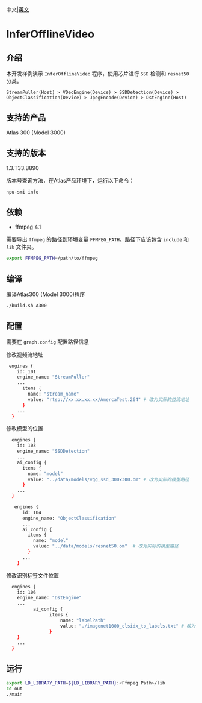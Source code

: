 中文|[英文](README.md)
# InferOfflineVideo

## 介绍

本开发样例演示 `InferOfflineVideo` 程序，使用芯片进行 `SSD` 检测和 `resnet50` 分类。

```
StreamPuller(Host) > VDecEngine(Device) > SSDDetection(Device) > ObjectClassification(Device) > JpegEncode(Device) > DstEngine(Host)
```

## 支持的产品

Atlas 300 (Model 3000)

## 支持的版本

1.3.T33.B890

版本号查询方法，在Atlas产品环境下，运行以下命令：
```bash
npu-smi info
```

## 依赖

- ffmpeg 4.1

需要导出 `ffmpeg` 的路径到环境变量 `FFMPEG_PATH`。路径下应该包含 `include` 和 `lib` 文件夹。

```bash
export FFMPEG_PATH=/path/to/ffmpeg
```

## 编译

编译Atlas300 (Model 3000)程序
```bash
./build.sh A300
```


## 配置

需要在 `graph.config` 配置路径信息

修改视频流地址

```bash
 engines {
    id: 101
    engine_name: "StreamPuller"
    ...
      items {
        name: "stream_name"
        value: "rtsp://xx.xx.xx.xx/AmercaTest.264" # 改为实际的拉流地址
      }
    ...
  }
```

修改模型的位置
```bash
  engines {
    id: 103
    engine_name: "SSDDetection"
    ...
    ai_config {
      items {
        name: "model"
        value: "../data/models/vgg_ssd_300x300.om" # 改为实际的模型路径
      }
    ...
  }
```

```bash
   engines {
      id: 104
      engine_name: "ObjectClassification"
      ...
      ai_config {
        items {
          name: "model"
          value: "../data/models/resnet50.om"  # 改为实际的模型路径
        }
      ...
    }
```

修改识别标签文件位置
```bash
  engines {
    id: 106
    engine_name: "DstEngine"
    ...
          ai_config {
                items {
                    name: "labelPath"
                    value: "./imagenet1000_clsidx_to_labels.txt" # 改为实际的标签文件路径
                }
    }
    ...
  }
```

## 运行

```bash
export LD_LIBRARY_PATH=${LD_LIBRARY_PATH}:<Ffmpeg Path>/lib
cd out
./main 
```
